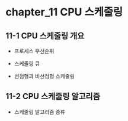 # chapter_11 CPU 스케줄링

## 11-1 CPU 스케줄링 개요

- 프로세스 우선순위

- 스케줄링 큐

- 선점형과 비선점형 스케줄링

## 11-2 CPU 스케줄링 알고리즘

- 스케줄링 알고리즘 종류